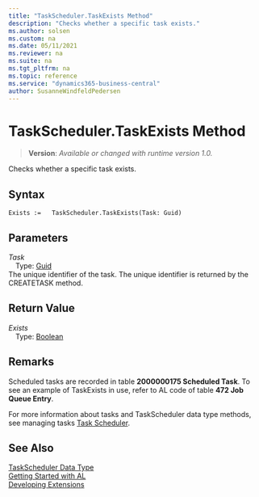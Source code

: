 ```yaml
---
title: "TaskScheduler.TaskExists Method"
description: "Checks whether a specific task exists."
ms.author: solsen
ms.custom: na
ms.date: 05/11/2021
ms.reviewer: na
ms.suite: na
ms.tgt_pltfrm: na
ms.topic: reference
ms.service: "dynamics365-business-central"
author: SusanneWindfeldPedersen
---
```

[//]: # (START>DO_NOT_EDIT)
[//]: # (IMPORTANT:Do not edit any of the content between here and the END>DO_NOT_EDIT.)
[//]: # (Any modifications should be made in the .xml files in the ModernDev repo.)
# TaskScheduler.TaskExists Method
> **Version**: _Available or changed with runtime version 1.0._

Checks whether a specific task exists.


## Syntax
```
Exists :=   TaskScheduler.TaskExists(Task: Guid)
```
## Parameters
*Task*  
&emsp;Type: [Guid](../guid/guid-data-type.md)  
The unique identifier of the task. The unique identifier is returned by the CREATETASK method.
          


## Return Value
*Exists*  
&emsp;Type: [Boolean](../boolean/boolean-data-type.md)  



[//]: # (IMPORTANT: END>DO_NOT_EDIT)

## Remarks  
 Scheduled tasks are recorded in table **2000000175 Scheduled Task**. To see an example of TaskExists in use, refer to AL code of table **472 Job Queue Entry**.  

 For more information about tasks and TaskScheduler data type methods, see managing tasks [Task Scheduler](../../devenv-task-scheduler.md). 

## See Also
[TaskScheduler Data Type](taskscheduler-data-type.md)  
[Getting Started with AL](../../devenv-get-started.md)  
[Developing Extensions](../../devenv-dev-overview.md)